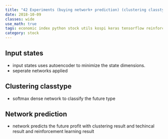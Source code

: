 ```yaml
---
title: "42 Experiments (buying network+ prediction) (clustering classtype) (autoencoder input states and seperate networks)"
date: 2018-10-09
classes: wide
use_math: true
tags: economic index python stock utils kospi keras tensorflow reinforcement_learning svm lstm regression multiple_model logging quandl
category: stock
---
```


## Input states
- input states uses autoencoder to minimize the state dimensions. 
- seperate networks applied 

## Clustering classtype
- softmax dense network to classify the future type

## Network prediction
- network predicts the future profit with clustering result and techincal result and reinforcement learning result


